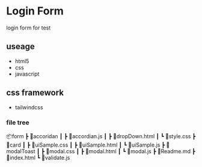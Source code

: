 # Login Form

login form for test

## useage

- html5
- css
- javascript

## css framework

- tailwindcss

### file tree

📦form
┣ 📂accoridan
┃ ┣ 📜accordian.js
┃ ┣ 📜dropDown.html
┃ ┗ 📜style.css
┣ 📂card
┃ ┣ 📜uiSample.css
┃ ┣ 📜uiSample.html
┃ ┗ 📜uiSample.js
┣ 📂modalToast
┃ ┣ 📜modal.css
┃ ┣ 📜modal.html
┃ ┗ 📜modal.js
┣ 📜Readme.md
┣ 📜index.html
┗ 📜validate.js
